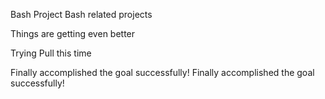 Bash Project
Bash related projects

Things are getting even better

Trying Pull this time

Finally accomplished the goal successfully! 
Finally accomplished the goal successfully! 
